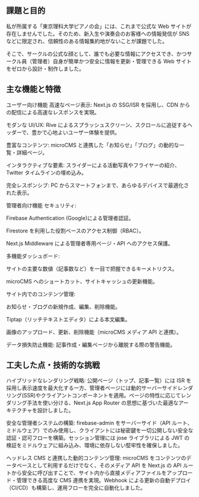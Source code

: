 ## 課題と目的

私が所属する「東京理科大学ピアノの会」には、これまで公式な Web サイトが存在しませんでした。そのため、新入生や演奏会のお客様への情報発信が SNS などに限定され、信頼性のある情報集約地がないことが課題でした。

そこで、サークルの公式な顔として、誰でも必要な情報にアクセスでき、かつサークル員（管理者）自身が簡単かつ安全に情報を更新・管理できる Web サイトをゼロから設計・制作しました。

## 主な機能と特徴

ユーザー向け機能
高速なページ表示: Next.js の SSG/ISR を採用し、CDN からの配信による高速なレスポンスを実現。

モダンな UI/UX: Rive によるスプラッシュスクリーン、スクロールに追従するヘッダーで、豊かで心地よいユーザー体験を提供。

豊富なコンテンツ: microCMS と連携した「お知らせ」「ブログ」の動的な一覧・詳細ページ。

インタラクティブな要素: スライダーによる活動写真やフライヤーの紹介、Twitter タイムラインの埋め込み。

完全レスポンシブ: PC からスマートフォンまで、あらゆるデバイスで最適化された表示。

管理者向け機能
セキュリティ:

Firebase Authentication (Google)による管理者認証。

Firestore を利用した役割ベースのアクセス制御（RBAC）。

Next.js Middleware による管理者専用ページ・API へのアクセス保護。

多機能ダッシュボード:

サイトの主要な数値（記事数など）を一目で把握できるキーメトリクス。

microCMS へのショートカット、サイトキャッシュの更新機能。

サイト内でのコンテンツ管理:

お知らせ・ブログの新規作成、編集、削除機能。

Tiptap（リッチテキストエディタ）による本文編集。

画像のアップロード、更新、削除機能（microCMS メディア API と連携）。

データ損失防止機能: 記事作成・編集ページから離脱する際の警告機能。

## 工夫した点・技術的な挑戦

ハイブリッドなレンダリング戦略:
公開ページ（トップ、記事一覧）には ISR を採用し表示速度を最大化する一方、管理者ページには動的サーバーサイドレンダリング(SSR)やクライアントコンポーネントを適用。ページの特性に応じてレンダリング手法を使い分ける、Next.js App Router の思想に基づいた最適なアーキテクチャを設計しました。

安全な管理者システムの構築:
firebase-admin をサーバーサイド（API ルート、ミドルウェア）でのみ使用し、クライアントには秘密鍵を一切公開しない安全な認証・認可フローを構築。セッション管理には jose ライブラリによる JWT の検証をミドルウェアに組み込み、環境に依存しない堅牢性を確保しました。

ヘッドレス CMS と連携した動的コンテンツ管理:
microCMS をコンテンツのデータベースとして利用するだけでなく、そのメディア API を Next.js の API ルートから安全に呼び出すことで、サイト内から直接メディアファイルをアップロード・管理できる高度な CMS 連携を実現。Webhook による更新の自動デプロイ（CI/CD）も構築し、運用フローを完全に自動化しました。
